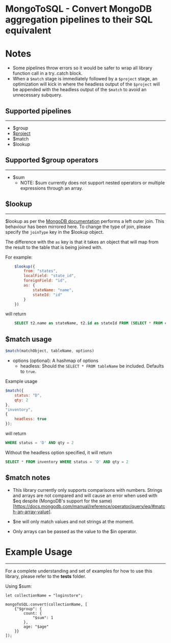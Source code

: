 # MongoToSQL - Convert MongoDB aggregation pipelines to their SQL equivalent


# Notes
* Some pipelines throw errors so it would be safer to wrap all library function call in a try..catch block.
* When a `$match` stage is immediately followed by a `$project` stage, an optimization will kick in where the headless output of the `$project` will be appended with the headless output of the `$match` to avoid an unnecessary subquery. 

## Supported pipelines
----
* $group
* [$project](docs/project.md)
* $match
* $lookup

## Supported $group operators
----
* $sum
    * NOTE: $sum currently does not support nested operators or multiple expressions through an array.

## $lookup
----
$lookup as per the [MongoDB documentation](https://docs.mongodb.com/manual/reference/operator/aggregation/lookup/) performs a left outer join. This behaviour has been mirrored here. To change the type of join, please specify the `joinType` key in the $lookup object.

The difference with the `as` key is that it takes an object that will map from the result to the table that is being joined with.

For example:
```javascript
    $lookup({
        from: "states",
        localField: "state_id",
        foreignField: "id",
        as: {
            stateName: "name",
            stateId: "id"
        }
    })
```
will return

```sql
    SELECT t2.name as stateName, t2.id as stateId FROM (SELECT * FROM currentTable) t1 LEFT JOIN (SELECT * FROM states) t2 ON t1.state_id = t2.id
```

## $match usage
```javascript
$match(matchObject, tableName, options)
```

* options (optional): A hashmap of options 
    * headless: Should the `SELECT * FROM tableName` be included. Defaults to `true`.

Example usage
```javascript
$match({
    status: "D",
    qty: 2
}, 
"inventory", 
{
    headless: true
});
```
will return

```sql
WHERE status = 'D' AND qty = 2
```

Without the headless option specified, it will return
```sql
SELECT * FROM inventory WHERE status = 'D' AND qty = 2
```


## $match notes
* This library currently only supports comparisons with numbers. Strings and arrays are not compared and will cause an error when used with $eq despite (MongoDB's support for the same)[https://docs.mongodb.com/manual/reference/operator/query/eq/#match-an-array-value].

* $ne will only match values and not strings at the moment.

* Only arrays can be passed as the value to the $in operator.


# Example Usage
-------
For a complete understanding and set of examples for how to use this library, please refer to the **tests** folder.

Using $sum:
```
let collectionName = "loginstore";

mongoToSQL.convert(collectionName, [
    {"$group": {
        count: {
            "$sum": 1
        },
        age: "$age"
    }}
]);
```
